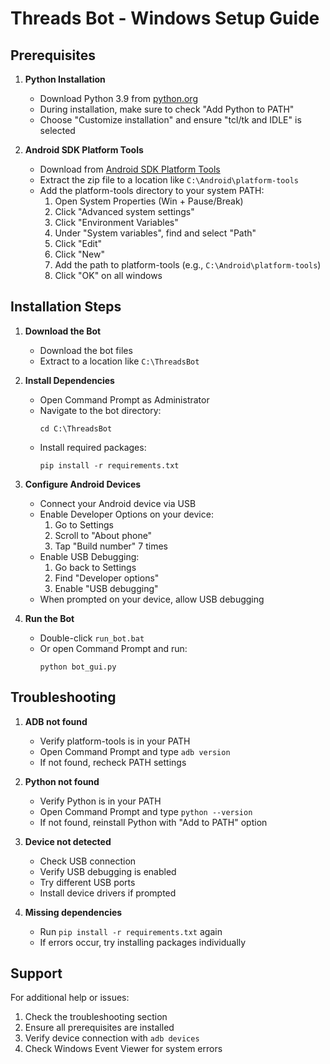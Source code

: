 # Threads Bot - Windows Setup Guide

## Prerequisites

1. **Python Installation**
   - Download Python 3.9 from [python.org](https://www.python.org/downloads/release/python-3913/)
   - During installation, make sure to check "Add Python to PATH"
   - Choose "Customize installation" and ensure "tcl/tk and IDLE" is selected

2. **Android SDK Platform Tools**
   - Download from [Android SDK Platform Tools](https://developer.android.com/tools/releases/platform-tools)
   - Extract the zip file to a location like `C:\Android\platform-tools`
   - Add the platform-tools directory to your system PATH:
     1. Open System Properties (Win + Pause/Break)
     2. Click "Advanced system settings"
     3. Click "Environment Variables"
     4. Under "System variables", find and select "Path"
     5. Click "Edit"
     6. Click "New"
     7. Add the path to platform-tools (e.g., `C:\Android\platform-tools`)
     8. Click "OK" on all windows

## Installation Steps

1. **Download the Bot**
   - Download the bot files
   - Extract to a location like `C:\ThreadsBot`

2. **Install Dependencies**
   - Open Command Prompt as Administrator
   - Navigate to the bot directory:
     ```
     cd C:\ThreadsBot
     ```
   - Install required packages:
     ```
     pip install -r requirements.txt
     ```

3. **Configure Android Devices**
   - Connect your Android device via USB
   - Enable Developer Options on your device:
     1. Go to Settings
     2. Scroll to "About phone"
     3. Tap "Build number" 7 times
   - Enable USB Debugging:
     1. Go back to Settings
     2. Find "Developer options"
     3. Enable "USB debugging"
   - When prompted on your device, allow USB debugging

4. **Run the Bot**
   - Double-click `run_bot.bat`
   - Or open Command Prompt and run:
     ```
     python bot_gui.py
     ```

## Troubleshooting

1. **ADB not found**
   - Verify platform-tools is in your PATH
   - Open Command Prompt and type `adb version`
   - If not found, recheck PATH settings

2. **Python not found**
   - Verify Python is in your PATH
   - Open Command Prompt and type `python --version`
   - If not found, reinstall Python with "Add to PATH" option

3. **Device not detected**
   - Check USB connection
   - Verify USB debugging is enabled
   - Try different USB ports
   - Install device drivers if prompted

4. **Missing dependencies**
   - Run `pip install -r requirements.txt` again
   - If errors occur, try installing packages individually

## Support

For additional help or issues:
1. Check the troubleshooting section
2. Ensure all prerequisites are installed
3. Verify device connection with `adb devices`
4. Check Windows Event Viewer for system errors 